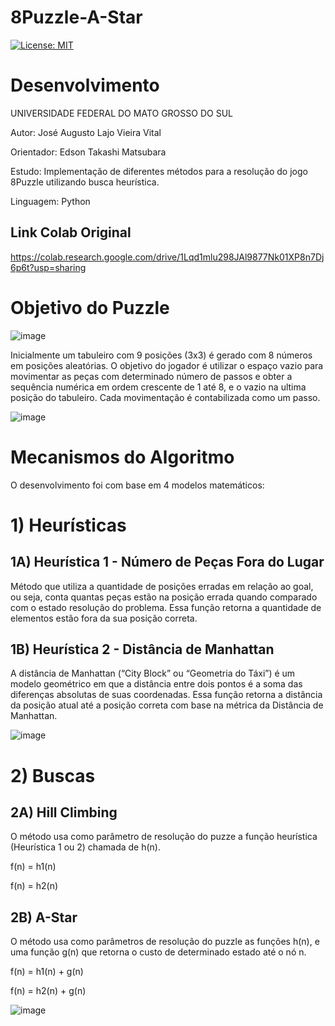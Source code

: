 # 8Puzzle-A-Star
 [![License: MIT](https://img.shields.io/badge/License-MIT-blue.svg)](https://github.com/Z-Augusto-Vital/8Puzzle-A-Star/blob/main/LICENSE)
 
 # Desenvolvimento
 UNIVERSIDADE FEDERAL DO MATO GROSSO DO SUL
 
 Autor: José Augusto Lajo Vieira Vital
 
 Orientador: Edson Takashi Matsubara
 
 Estudo: Implementação de diferentes métodos para a resolução do jogo 8Puzzle utilizando busca heurística.
 
 Linguagem: Python
 
 ## Link Colab Original
 
 https://colab.research.google.com/drive/1Lqd1mlu298JAl9877Nk01XP8n7Dj6p6t?usp=sharing
 
 # Objetivo do Puzzle
 
 ![image](https://user-images.githubusercontent.com/75955255/123879385-d4ecf280-d90e-11eb-8fea-57b8e0bee23f.png)
 
 Inicialmente um tabuleiro com 9 posições (3x3) é gerado com 8 números em posições aleatórias. O objetivo do jogador é utilizar o espaço vazio para movimentar as peças com determinado número de passos e obter a sequência numérica em ordem crescente de 1 até 8, e o vazio na ultima posição do tabuleiro. Cada movimentação é contabilizada como um passo.
 
 ![image](https://user-images.githubusercontent.com/75955255/123880070-e387d980-d90f-11eb-9c21-27207f97b57d.png)
 
 # Mecanismos do Algoritmo
 
 O desenvolvimento foi com base em 4 modelos matemáticos:
 
# 1) Heurísticas
## **1A) Heurística 1 - Número de Peças Fora do Lugar**
Método que utiliza a quantidade de posições erradas em relação ao goal, ou seja, conta quantas peças estão na posição errada quando comparado com o estado resolução do problema. Essa função retorna a quantidade de elementos estão fora da sua posição correta.

## **1B) Heurística 2 - Distância de Manhattan**
A distância de Manhattan (“City Block” ou “Geometria do Táxi”) é um modelo geométrico em que a distância entre dois pontos é a soma das diferenças absolutas de suas coordenadas. Essa função retorna a distância da posição atual até a posição correta com base na métrica da Distância de Manhattan.

![image](https://user-images.githubusercontent.com/75955255/123881250-4f6b4180-d912-11eb-9587-4ac74065d742.png)

# 2) Buscas 
## **2A) Hill Climbing**
O método usa como parâmetro de resolução do puzze a função heurística (Heurística 1 ou 2) chamada de h(n).

f(n) = h1(n)

f(n) = h2(n)

## **2B) A-Star**
O método usa como parâmetros de resolução do puzzle as funções h(n), e uma função g(n) que retorna o custo de determinado estado até o nó n.

f(n) = h1(n) + g(n)

f(n) = h2(n) + g(n)

![image](https://user-images.githubusercontent.com/75955255/123882556-036dcc00-d915-11eb-81d8-727a5d6a6e6a.png)











